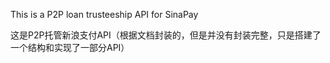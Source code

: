 This is a P2P loan trusteeship API for SinaPay

这是P2P托管新浪支付API（根据文档封装的，但是并没有封装完整，只是搭建了一个结构和实现了一部分API）